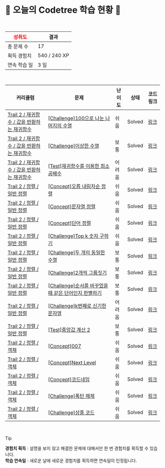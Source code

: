# 🌲 오늘의 Codetree 학습 현황 🌲

<br />

| <span style="color:red;display:block;text-align:center;"> **성취도**</span> | 결과 |
|---|---|
| 총 문제 수 | 17 |
| 획득 경험치 | 540 / 240 XP |
| 연속 학습 일 | 3 일 |

<br />

|커리큘럼|문제|난이도|상태|코드 링크|
|---|---|---|---|---|
|[Trail 2 / 재귀함수 / 값을 반환하는 재귀함수](https://https://en.codetree.ai/trail-info/novice-mid/)|[[Challenge]100으로 나눈 나머지의 수열](https://https://en.codetree.ai/trails/complete/curated-cards/challenge-sequence-of-remainder-divided-by-100/)|쉬움|Solved|[링크](https://github.com/da9dac/code-tree/blob/main/250108/100%EC%9C%BC%EB%A1%9C%20%EB%82%98%EB%88%88%20%EB%82%98%EB%A8%B8%EC%A7%80%EC%9D%98%20%EC%88%98%EC%97%B4/sequence-of-remainder-divided-by-100.java)|
|[Trail 2 / 재귀함수 / 값을 반환하는 재귀함수](https://https://en.codetree.ai/trail-info/novice-mid/)|[[Challenge]이상한 수열](https://https://en.codetree.ai/trails/complete/curated-cards/challenge-a-strange-sequence/)|보통|Solved|[링크](https://github.com/da9dac/code-tree/blob/main/250108/%EC%9D%B4%EC%83%81%ED%95%9C%20%EC%88%98%EC%97%B4/a-strange-sequence.java)|
|[Trail 2 / 재귀함수 / 값을 반환하는 재귀함수](https://https://en.codetree.ai/trail-info/novice-mid/)|[[Test]재귀함수를 이용한 최소공배수](https://https://en.codetree.ai/trails/complete/curated-cards/test-least-common-multiple-using-recursive-function/)|어려움|Solved|[링크](https://github.com/da9dac/code-tree/blob/main/250108/%EC%9E%AC%EA%B7%80%ED%95%A8%EC%88%98%EB%A5%BC%20%EC%9D%B4%EC%9A%A9%ED%95%9C%20%EC%B5%9C%EC%86%8C%EA%B3%B5%EB%B0%B0%EC%88%98/least-common-multiple-using-recursive-function.java)|
|[Trail 2 / 정렬 / 일반 정렬](https://https://en.codetree.ai/trail-info/novice-mid/)|[[Concept]오름 내림차순 정렬](https://https://en.codetree.ai/trails/complete/curated-cards/intro-inc-dec-sorting/)|쉬움|Solved|[링크](https://github.com/da9dac/code-tree/blob/main/250108/%EC%98%A4%EB%A6%84%20%EB%82%B4%EB%A6%BC%EC%B0%A8%EC%88%9C%20%EC%A0%95%EB%A0%AC/inc-dec-sorting.java)|
|[Trail 2 / 정렬 / 일반 정렬](https://https://en.codetree.ai/trail-info/novice-mid/)|[[Concept]문자열 정렬](https://https://en.codetree.ai/trails/complete/curated-cards/intro-string-sort/)|쉬움|Solved|[링크](https://github.com/da9dac/code-tree/blob/main/250108/%EB%AC%B8%EC%9E%90%EC%97%B4%20%EC%A0%95%EB%A0%AC/string-sort.java)|
|[Trail 2 / 정렬 / 일반 정렬](https://https://en.codetree.ai/trail-info/novice-mid/)|[[Concept]단어 정렬](https://https://en.codetree.ai/trails/complete/curated-cards/intro-sorting-words/)|쉬움|Solved|[링크](https://github.com/da9dac/code-tree/blob/main/250108/%EB%8B%A8%EC%96%B4%20%EC%A0%95%EB%A0%AC/sorting-words.java)|
|[Trail 2 / 정렬 / 일반 정렬](https://https://en.codetree.ai/trail-info/novice-mid/)|[[Challenge]Top k 숫자 구하기](https://https://en.codetree.ai/trails/complete/curated-cards/challenge-kth-number/)|쉬움|Solved|[링크](https://github.com/da9dac/code-tree/blob/main/250108/Top%20k%20%EC%88%AB%EC%9E%90%20%EA%B5%AC%ED%95%98%EA%B8%B0/kth-number.java)|
|[Trail 2 / 정렬 / 일반 정렬](https://https://en.codetree.ai/trail-info/novice-mid/)|[[Challenge]두 개의 동일한 수열](https://https://en.codetree.ai/trails/complete/curated-cards/challenge-two-equal-series/)|보통|Solved|[링크](https://github.com/da9dac/code-tree/blob/main/250108/%EB%91%90%20%EA%B0%9C%EC%9D%98%20%EB%8F%99%EC%9D%BC%ED%95%9C%20%EC%88%98%EC%97%B4/two-equal-series.java)|
|[Trail 2 / 정렬 / 일반 정렬](https://https://en.codetree.ai/trail-info/novice-mid/)|[[Challenge]2개씩 그룹짓기](https://https://en.codetree.ai/trails/complete/curated-cards/challenge-group-of-pairs/)|보통|Solved|[링크](https://github.com/da9dac/code-tree/blob/main/250108/2%EA%B0%9C%EC%94%A9%20%EA%B7%B8%EB%A3%B9%EC%A7%93%EA%B8%B0/group-of-pairs.java)|
|[Trail 2 / 정렬 / 일반 정렬](https://https://en.codetree.ai/trail-info/novice-mid/)|[[Challenge]순서를 바꾸었을 때 같은 단어인지 판별하기](https://https://en.codetree.ai/trails/complete/curated-cards/challenge-determine-same-word/)|보통|Solved|[링크](https://github.com/da9dac/code-tree/blob/main/250108/%EC%88%9C%EC%84%9C%EB%A5%BC%20%EB%B0%94%EA%BE%B8%EC%97%88%EC%9D%84%20%EB%95%8C%20%EA%B0%99%EC%9D%80%20%EB%8B%A8%EC%96%B4%EC%9D%B8%EC%A7%80%20%ED%8C%90%EB%B3%84%ED%95%98%EA%B8%B0/determine-same-word.java)|
|[Trail 2 / 정렬 / 일반 정렬](https://https://en.codetree.ai/trail-info/novice-mid/)|[[Challenge]k번째로 신기한 문자열](https://https://en.codetree.ai/trails/complete/curated-cards/challenge-kth-special-string/)|어려움|Solved|[링크](https://github.com/da9dac/code-tree/blob/main/250108/k%EB%B2%88%EC%A7%B8%EB%A1%9C%20%EC%8B%A0%EA%B8%B0%ED%95%9C%20%EB%AC%B8%EC%9E%90%EC%97%B4/kth-special-string.java)|
|[Trail 2 / 정렬 / 일반 정렬](https://https://en.codetree.ai/trail-info/novice-mid/)|[[Test]중앙값 계산 2](https://https://en.codetree.ai/trails/complete/curated-cards/test-get-median-2/)|보통|Solved|[링크](https://github.com/da9dac/code-tree/blob/main/250108/%EC%A4%91%EC%95%99%EA%B0%92%20%EA%B3%84%EC%82%B0%202/get-median-2.java)|
|[Trail 2 / 정렬 / 객체](https://https://en.codetree.ai/trail-info/novice-mid/)|[[Concept]007](https://https://en.codetree.ai/trails/complete/curated-cards/intro-007/)|쉬움|Solved|[링크](https://github.com/da9dac/code-tree/blob/main/250108/007/007.java)|
|[Trail 2 / 정렬 / 객체](https://https://en.codetree.ai/trail-info/novice-mid/)|[[Concept]Next Level](https://https://en.codetree.ai/trails/complete/curated-cards/intro-next-level/)|쉬움|Solved|[링크](https://github.com/da9dac/code-tree/blob/main/250108/Next%20Level/next-level.java)|
|[Trail 2 / 정렬 / 객체](https://https://en.codetree.ai/trail-info/novice-mid/)|[[Concept]코드네임](https://https://en.codetree.ai/trails/complete/curated-cards/intro-code-name/)|쉬움|Solved|[링크](https://github.com/da9dac/code-tree/blob/main/250108/%EC%BD%94%EB%93%9C%EB%84%A4%EC%9E%84/code-name.java)|
|[Trail 2 / 정렬 / 객체](https://https://en.codetree.ai/trail-info/novice-mid/)|[[Challenge]폭탄 해제](https://https://en.codetree.ai/trails/complete/curated-cards/challenge-bomb-removal/)|쉬움|Solved|[링크](https://github.com/da9dac/code-tree/blob/main/250108/%ED%8F%AD%ED%83%84%20%ED%95%B4%EC%A0%9C/bomb-removal.java)|
|[Trail 2 / 정렬 / 객체](https://https://en.codetree.ai/trail-info/novice-mid/)|[[Challenge]상품 코드](https://https://en.codetree.ai/trails/complete/curated-cards/challenge-product-code/)|쉬움|Solved|[링크](https://github.com/da9dac/code-tree/blob/main/250108/%EC%83%81%ED%92%88%20%EC%BD%94%EB%93%9C/product-code.java)|


<br />

> [!TIP]
> **경험치 획득** : 설명을 보지 않고 해결한 문제에 대해서만 한 번 경험치를 획득할 수 있습니다.  
> **학습 연속일** : 새로운 날에 새로운 경험치를 획득하면 연속일이 인정됩니다.

